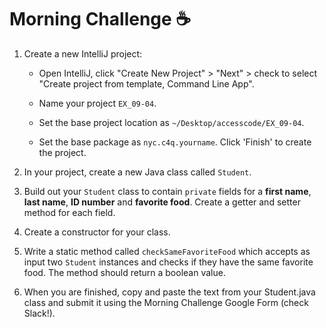 # Morning Challenge :coffee:

1. Create a new IntelliJ project: 

    - Open IntelliJ, click "Create New Project" > "Next" > check to select "Create project from template, Command Line App".
    
    - Name your project `EX_09-04`.
    
    - Set the base project location as `~/Desktop/accesscode/EX_09-04`.
    
    - Set the base package as `nyc.c4q.yourname`. Click 'Finish' to create the project.
    
2. In your project, create a new Java class called `Student`. 

3. Build out your `Student` class to contain `private` fields for a **first name**, **last name**, **ID number** and **favorite food**. Create a getter and setter method for each field.

4. Create a constructor for your class.

5. Write a static method called `checkSameFavoriteFood` which accepts as input two `Student` instances and checks if they have the same favorite food. The method should return a boolean value.

6. When you are finished, copy and paste the text from your Student.java class and submit it using the Morning Challenge Google Form (check Slack!).
    
